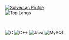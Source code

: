 
<!--<h1><b>2년차 롯데팬</b></h1> <br/>-->

<!--![My Image](https://github.com/user-attachments/assets/76522555-55ae-45e7-97fb-52d5ce31a382) <br/><br/></br></br> -->

[![Solved.ac Profile](http://mazassumnida.wtf/api/v2/generate_badge?boj=hangyeol0315)](https://solved.ac/hangyeol0315/)
<br>
![Top Langs](https://github-readme-stats.vercel.app/api/top-langs/?username=Hgyeol&layout=compact)
<!--![Anurag's GitHub stats](https://github-readme-stats.vercel.app/api?username=Hgyeol&show_icons=true&theme=radical)-->

<br/><br/>
![C](https://img.shields.io/badge/C-A8B9CC?style=for-the-badge&logo=c&logoColor=white)
![C++](https://img.shields.io/badge/C++-00599C?style=for-the-badge&logo=cplusplus&logoColor=white)
![Java](https://img.shields.io/badge/Java-007396?style=for-the-badge&logo=java&logoColor=white)
![MySQL](https://img.shields.io/badge/MySQL-4479A1?style=for-the-badge&logo=mysql&logoColor=white)
<!--
**Hgyeol/Hgyeol** is a ✨ _special_ ✨ repository because its `README.md` (this file) appears on your GitHub profile.

Here are some ideas to get you started:

- 🔭 I’m currently working on ...
- 🌱 I’m currently learning ...
- 👯 I’m looking to collaborate on ...
- 🤔 I’m looking for help with ...
- 💬 Ask me about ...
- 📫 How to reach me: ...
- 😄 Pronouns: ...
- ⚡ Fun fact: ...
-->
